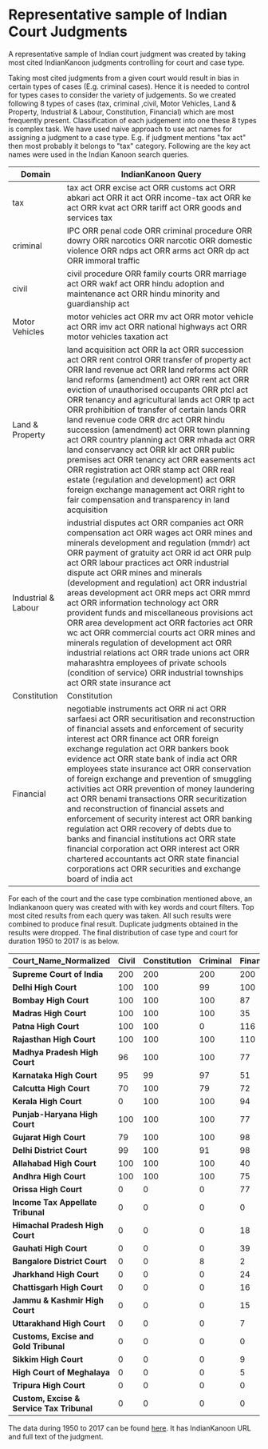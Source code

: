 # Representative sample of Indian Court Judgments 
A representative sample of Indian court judgment was created by taking most cited IndianKanoon judgments controlling for court and case type.

Taking most cited judgments from a given court would result in bias in certain types of cases (E.g. criminal cases). Hence it is needed to control for types cases to consider the variety of judgements. So we created following 8 types of cases (tax, criminal ,civil, Motor Vehicles, Land & Property, Industrial & Labour, Constitution, Financial) which are most frequently present. Classification of each judgement into one these 8 types is complex task. We have used naive approach to use act names for assigning a judgment to a case type. E.g. if judgment mentions "tax act" then most probably it belongs to "tax" category. Following are the key act names were used in the Indian Kanoon search queries.  
<!-- This is commented out. 
<center>

| Case Type |  Key Act keywords|
|:--------------:|--------------------------------|
| Tax  |  tax act , excise act, customs act, goods and services act etc. |
| Criminal |  IPC, penal code, criminal procedure etc. |
| Civil |  civil procedure, family courts, marriage act, wakf act etc. |
| Motor Vehicles | motor vehicles act, mv act, imv act etc. |
| Land \& Propery |  land acqusition act, succession act, rent control act etc. |
| Industrial \& Labour |  companies act, industrial disputes act, compensation act etc.|
| Constitution |  constitution |
| Financial | negotiable instruments act, sarfaesi act, foreign exchange regulation act etc.|

  </center> -->

| Domain              | IndianKanoon Query                                                                                                                                                                                                                                                                                                                                                                                                                                                                                                                                                                                                                                                                                                                                                                                                                                                                                       |
| ------------------- | --------------------------------------------------------------------------------------------------------------------------------------------------------------------------------------------------------------------------------------------------------------------------------------------------------------------------------------------------------------------------------------------------------------------------------------------------------------------------------------------------------------------------------------------------------------------------------------------------------------------------------------------------------------------------------------------------------------------------------------------------------------------------------------------------------------------------------------------------------------------------------------------------- |
| tax                 | tax act ORR excise act ORR customs act ORR abkari act ORR it act ORR income-tax act ORR ke act ORR kvat act ORR tariff act ORR goods and services tax                                                                                                                                                                                                                                                                                                                                                                                                                                                                                                                                                                                                                                                                          |
| criminal            | IPC ORR penal code ORR criminal procedure ORR dowry ORR narcotics ORR narcotic ORR domestic violence ORR ndps act ORR arms act ORR dp act ORR immoral traffic                                                                                                                                                                                                                                                                                                                                                                                                                                                                                                                                                                                                                                                                                                       |
| civil               | civil procedure ORR family courts ORR marriage act ORR wakf act ORR hindu adoption and maintenance act ORR hindu minority and guardianship act                                                                                                                                                                                                                                                                                                                                                                                                                                                                                                                                                                                                                                                                              |
| Motor Vehicles      | motor vehicles act ORR mv act ORR motor vehicle act ORR imv act ORR national highways act ORR motor vehicles taxation act                                                                                                                                                                                                                                                                                                                                                                                                                                                                                                                                                                                                                                                                                                      |
| Land & Property     | land acquisition act ORR la act ORR succession act ORR rent control ORR transfer of property act ORR land revenue act ORR land reforms act ORR land reforms (amendment) act ORR rent act ORR eviction of unauthorised occupants ORR ptcl act ORR tenancy and agricultural lands act ORR tp act ORR prohibition of transfer of certain lands ORR land revenue code ORR drc act ORR hindu succession (amendment) act ORR town planning act ORR country planning act ORR mhada act ORR land conservancy act ORR klr act ORR public premises act ORR tenancy act ORR easements act ORR registration act ORR stamp act ORR real estate (regulation and development) act ORR foreign exchange management act ORR right to fair compensation and transparency in land acquisition                                                     |
| Industrial & Labour | industrial disputes act ORR companies act ORR compensation act ORR wages act ORR mines and minerals development and regulation (mmdr) act ORR payment of gratuity act ORR id act ORR pulp act ORR labour practices act ORR industrial dispute act ORR mines and minerals (development and regulation) act ORR industrial areas development act ORR meps act ORR mmrd act ORR information technology act ORR provident funds and miscellaneous provisions act ORR area development act ORR factories act ORR wc act ORR commercial courts act ORR mines and minerals regulation of development act ORR industrial relations act ORR trade unions act ORR maharashtra employees of private schools (condition of service) ORR industrial townships act ORR state insurance act                                                  |
| Constitution        | Constitution                                                                                                                                                                                                                                                                                                                                                                                                                                                                                                                                                                                                                                                                                                                                                                                                                  |
| Financial           | negotiable instruments act ORR ni act ORR sarfaesi act ORR securitisation and reconstruction of financial assets and enforcement of security interest act ORR finance act ORR foreign exchange regulation act ORR bankers book evidence act ORR state bank of india act ORR employees state insurance act ORR conservation of foreign exchange and prevention of smuggling activities act ORR prevention of money laundering act ORR benami transactions ORR securitization and reconstruction of financial assets and enforcement of security interest act ORR banking regulation act ORR recovery of debts due to banks and financial institutions act ORR state financial corporation act ORR interest act ORR chartered accountants act ORR state financial corporations act ORR securities and exchange board of india act |


For each of the court and the case type combination mentioned above, an Indiankanoon query was created with with key words and court filters. Top most cited results from each query was taken. All such results were combined to produce final result. Duplicate judgments obtained in the results were dropped. 
The final distribution of case type and court for duration 1950 to 2017 is as below.


| **Court\_Name\_Normalized**               | **Civil** | **Constitution** | **Criminal** | **Financial** | **Industrial&Labour** | **Land&Property** | **Motorvehicles** | **Tax** | **total** |
| ----------------------------------------- | --------- | ---------------- | ------------ | ------------- | --------------------- | ----------------- | ----------------- | ------- | --------- |
| **Supreme Court of India**                | 200       | 200              | 200          | 200           | 200                   | 200               | 200               | 200     | 1600      |
| **Delhi High Court**                      | 100       | 100              | 99           | 100           | 100                   | 100               | 100               | 100     | 799       |
| **Bombay High Court**                     | 100       | 100              | 100          | 87            | 100                   | 53                | 100               | 100     | 740       |
| **Madras High Court**                     | 100       | 100              | 100          | 35            | 100                   | 100               | 100               | 100     | 735       |
| **Patna High Court**                      | 100       | 100              | 0            | 116           | 100                   | 111               | 100               | 100     | 727       |
| **Rajasthan High Court**                  | 100       | 100              | 100          | 110           | 58                    | 70                | 71                | 100     | 709       |
| **Madhya Pradesh High Court**             | 96        | 100              | 100          | 77            | 88                    | 91                | 55                | 100     | 707       |
| **Karnataka High Court**                  | 95        | 99               | 97           | 51            | 90                    | 79                | 96                | 97      | 704       |
| **Calcutta High Court**                   | 70        | 100              | 79           | 72            | 17                    | 164               | 100               | 100     | 702       |
| **Kerala High Court**                     | 0         | 100              | 100          | 94            | 100                   | 100               | 100               | 100     | 694       |
| **Punjab-Haryana High Court**             | 100       | 100              | 100          | 77            | 53                    | 76                | 83                | 100     | 689       |
| **Gujarat High Court**                    | 79        | 100              | 100          | 98            | 14                    | 86                | 100               | 100     | 677       |
| **Delhi District Court**                  | 99        | 100              | 91           | 98            | 63                    | 100               | 100               | 0       | 651       |
| **Allahabad High Court**                  | 100       | 100              | 100          | 40            | 22                    | 74                | 100               | 100     | 636       |
| **Andhra High Court**                     | 100       | 100              | 100          | 75            | 18                    | 38                | 100               | 86      | 617       |
| **Orissa High Court**                     | 0         | 0                | 0            | 77            | 0                     | 89                | 0                 | 0       | 166       |
| **Income Tax Appellate Tribunal**         | 0         | 0                | 0            | 0             | 0                     | 0                 | 0                 | 80      | 80        |
| **Himachal Pradesh High Court**           | 0         | 0                | 0            | 18            | 0                     | 44                | 0                 | 0       | 62        |
| **Gauhati High Court**                    | 0         | 0                | 0            | 39            | 0                     | 16                | 0                 | 0       | 55        |
| **Bangalore District Court**              | 0         | 0                | 8            | 2             | 36                    | 0                 | 0                 | 0       | 46        |
| **Jharkhand High Court**                  | 0         | 0                | 0            | 24            | 0                     | 18                | 0                 | 0       | 42        |
| **Chattisgarh High Court**                | 0         | 0                | 0            | 16            | 0                     | 16                | 0                 | 0       | 32        |
| **Jammu & Kashmir High Court**            | 0         | 0                | 0            | 15            | 0                     | 16                | 0                 | 0       | 31        |
| **Uttarakhand High Court**                | 0         | 0                | 0            | 7             | 0                     | 13                | 0                 | 0       | 20        |
| **Customs, Excise and Gold Tribunal**     | 0         | 0                | 0            | 0             | 0                     | 0                 | 0                 | 19      | 19        |
| **Sikkim High Court**                     | 0         | 0                | 0            | 9             | 0                     | 6                 | 0                 | 0       | 15        |
| **High Court of Meghalaya**               | 0         | 0                | 0            | 5             | 0                     | 7                 | 0                 | 0       | 12        |
| **Tripura High Court**                    | 0         | 0                | 0            | 0             | 0                     | 2                 | 0                 | 0       | 2         |
| **Custom, Excise & Service Tax Tribunal** | 0         | 0                | 0            | 0             | 0                     | 0                 | 0                 | 1       | 1         |

The data during 1950 to 2017 can be found [here](https://storage.googleapis.com/indianlegalbert/OPEN_SOURCED_FILES/Representative_Judgements_Sample/representative_judgement_sample.csv). It has IndianKanoon URL and full text of the judgment.
